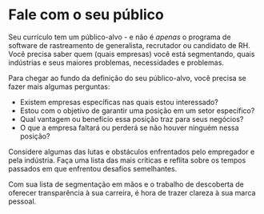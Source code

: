 # Fale com o seu público

Seu currículo tem um público-alvo - e não é  _apenas_  o programa de software de rastreamento de generalista, recrutador ou candidato de RH. Você precisa saber quem \(quais empresas\) você está segmentando, quais indústrias e seus maiores problemas, necessidades e problemas.

Para chegar ao fundo da definição do seu público-alvo, você precisa se fazer mais algumas perguntas:

* Existem empresas específicas nas quais estou interessado?
* Estou com o objetivo de garantir uma posição em um setor específico?
* Qual vantagem ou benefício essa posição traz para seus negócios?
* O que a empresa faltará ou perderá se não houver ninguém nessa posição?

Considere algumas das lutas e obstáculos enfrentados pelo empregador e pela indústria. Faça uma lista das mais críticas e reflita sobre os tempos passados em que enfrentou desafios semelhantes.

Com sua lista de segmentação em mãos e o trabalho de descoberta de oferecer transparência à sua carreira, é hora de trazer clareza à sua marca pessoal.

